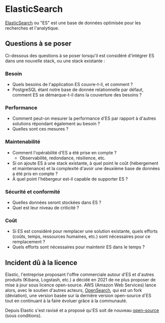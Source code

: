 # ElasticSearch

[ElasticSearch](https://www.elastic.co/fr/elasticsearch) ou "ES" est une base de données optimisée pour les recherches et
l'analytique.

## Questions à se poser

Ci-dessous des questions à se poser lorsqu'il est considéré d'intégrer ES dans une nouvelle stack, ou une
stack existante :

### Besoin

- Quels besoins de l'application ES couvre-t-il, et comment ?
- PostgreSQL étant notre base de donnée relationnelle par défaut, comment ES se démarque-t-il dans la couverture des
  besoins ?

### Performance

- Comment peut-on mesurer la performance d'ES par rapport à d'autres solutions répondant également au besoin ?
- Quelles sont ces mesures ?

### Maintenabilité

- Comment l'opérabilité d'ES a été prise en compte ?
  - Observabilité, redondance, résilience, etc.
- Si on ajoute ES à une stack existante, à quel point le coût (hébergement et maintenance) et la complexité d'avoir une
  deuxième base de données a été pris en compte ?
- À quel point l'hébergeur est-il capable de supporter ES ?

### Sécurité et conformité

- Quelles données seront stockées dans ES ?
- Quel est leur niveau de criticité ?

### Coût

- Si ES est considéré pour remplacer une solution existante, quels efforts (coûts, temps, ressources humaines, etc.)
  sont nécessaires pour ce remplacement ?
- Quels efforts sont nécessaires pour maintenir ES dans le temps ?

## Incident dû à la licence

Elastic, l'entreprise proposant l'offre commerciale autour d'ES et d'autres produits (Kibana, Logstash, etc.)
a décidé en 2021 de ne plus proposer de mise à jour sous licence open-source. AWS (Amazon Web Services) lance alors,
avec le soutien d'autres acteurs, [OpenSearch](https://aws.amazon.com/what-is/opensearch/), qui est un fork (déviation),
une version basée sur la dernière version open-source d'ES tout en continuant à la faire évoluer grâce à la
communauté.

Depuis Elastic s'est ravisé et a proposé qu'ES soit de nouveau
[open-source](https://www.elastic.co/blog/elasticsearch-is-open-source-again) (sous conditions).
